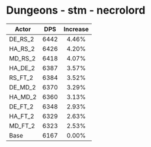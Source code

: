 # Dungeons - stm - necrolord
| Actor | DPS | Increase |
|---|:---:|:---:|
|DE_RS_2|6442|4.46%|
|HA_RS_2|6426|4.20%|
|MD_RS_2|6418|4.07%|
|HA_DE_2|6387|3.57%|
|RS_FT_2|6384|3.52%|
|DE_MD_2|6370|3.29%|
|HA_MD_2|6360|3.13%|
|DE_FT_2|6348|2.93%|
|HA_FT_2|6329|2.63%|
|MD_FT_2|6323|2.53%|
|Base|6167|0.00%|
